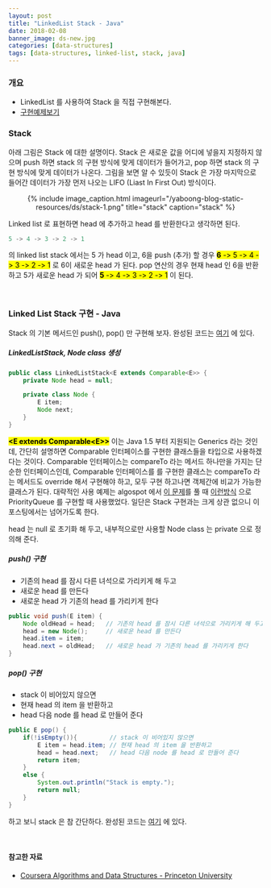 ```yaml
---
layout: post
title: "LinkedList Stack - Java"
date: 2018-02-08
banner_image: ds-new.jpg
categories: [data-structures]
tags: [data-structures, linked-list, stack, java]
---
```


### 개요
* LinkedList 를 사용하여 Stack 을 직접 구현해본다.
* <a target="_blank" href="https://github.com/yaboong/datastructures-algorithms-study/blob/master/src/cc/yaboong/ds/linkedlist/LinkedListStack.java">구현예제보기</a>

<!--more-->

### Stack
아래 그림은 Stack 에 대한 설명이다. 
Stack 은 새로운 값을 어디에 넣을지 지정하지 않으며 push 하면 stack 의 구현 방식에 맞게 데이터가 들어가고, pop 하면 stack 의 구현 방식에 맞게 데이터가 나온다.
그림을 보면 알 수 있듯이 Stack 은 가장 마지막으로 들어간 데이터가 가장 먼저 나오는 LIFO (Liast In First Out) 방식이다.


<div style="text-align:center">
{% include image_caption.html imageurl="/yaboong-blog-static-resources/ds/stack-1.png" title="stack" caption="stack" %}
</div> 

Linked list 로 표현하면 head 에 추가하고 head 를 반환한다고 생각하면 된다.
```java
5 -> 4 -> 3 -> 2 -> 1
```
의 linked list stack 에서는 5 가 head 이고, 6을 push (추가) 할 경우 <mark><strong>6</strong> -> 5 -> 4 -> 3 -> 2 -> 1</mark> 로 6이 새로운 head 가 된다.
pop 연산의 경우 현재 head 인 6을 반환하고 5가 새로운 head 가 되어 <mark><strong>5</strong> -> 4 -> 3 -> 2 -> 1</mark> 이 된다.

<br/>

### Linked List Stack 구현 - Java
Stack 의 기본 메서드인 push(), pop() 만 구현해 보자.
완성된 코드는 [여기](https://github.com/yaboong/datastructures-algorithms-study/blob/master/src/cc/yaboong/ds/linkedlist/LinkedListStack.java) 에 있다.


##### LinkedListStack, Node class 생성 
```java
public class LinkedListStack<E extends Comparable<E>> {
    private Node head = null;

    private class Node {
        E item;
        Node next;
    }
}
```

<mark><strong>&lt;E extends Comparable&lt;E&gt;&gt;</strong></mark> 
이는 Java 1.5 부터 지원되는 Generics 라는 것인데, 
간단히 설명하면 Comparable 인터페이스를 구현한 클래스들을 타입으로 사용하겠다는 것이다.
Comparable 인터페이스는 compareTo 라는 메서드 하나만을 가지는 단순한 인터페이스인데,
Comparable 인터페이스를 를 구현한 클래스는 compareTo 라는 메서드도 override 해서 구현해야 하고, 모두 구현 하고나면 객체간에 비교가 가능한 클래스가 된다.
대략적인 사용 예제는 algospot 에서 [이 문제](https://algospot.com/judge/problem/read/LECTURE)를 풀 때 [이런방식](https://github.com/yaboong/problem-solving-java/blob/master/src/com/yaboong/algospot/supereasy/Lecture.java) 으로 
PriorityQueue 를 구현할 때 사용했었다. 일단은 Stack 구현과는 크게 상관 없으니 이 포스팅에서는 넘어가도록 한다.

head 는 null 로 초기화 해 두고, 내부적으로만 사용할 Node class 는 private 으로 정의해 준다. 

##### push() 구현
* 기존의 head 를 잠시 다른 녀석으로 가리키게 해 두고
* 새로운 head 를 만든다
* 새로운 head 가 기존의 head 를 가리키게 한다
```java
public void push(E item) {
    Node oldHead = head;   // 기존의 head 를 잠시 다른 녀석으로 가리키게 해 두고
    head = new Node();     // 새로운 head 를 만든다
    head.item = item;
    head.next = oldHead;   // 새로운 head 가 기존의 head 를 가리키게 한다
}
```

##### pop() 구현
* stack 이 비어있지 않으면
* 현재 head 의 item 을 반환하고
* head 다음 node 를 head 로 만들어 준다

```java
public E pop() {
    if(!isEmpty()){         // stack 이 비어있지 않으면
        E item = head.item; // 현재 head 의 item 을 반환하고
        head = head.next;   // head 다음 node 를 head 로 만들어 준다
        return item;
    }
    else {
        System.out.println("Stack is empty.");
        return null;
    }
}
```

하고 보니 stack 은 참 간단하다. 완성된 코드는 [여기](https://github.com/yaboong/datastructures-algorithms-study/blob/master/src/cc/yaboong/ds/linkedlist/LinkedListStack.java) 에 있다.

<br/>

#### 참고한 자료
* <a target="_blank" href="https://www.youtube.com/watch?v=TIC1gappbP8&list=PLxc4gS-_A5VDXUIOPkJkwQKYiT2T1t0I8&index=13">Coursera Algorithms and Data Structures - Princeton University</a>